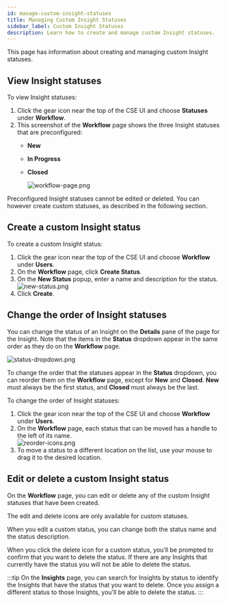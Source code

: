 ```yaml
---
id: manage-custom-insight-statuses
title: Managing Custom Insight Statuses
sidebar_label: Custom Insight Statuses
description: Learn how to create and manage custom Insight statuses.
---
```


This page has information about creating and managing custom Insight statuses.

## View Insight statuses

To view Insight statuses:

1. Click the gear icon near the top of the CSE UI and choose **Statuses** under **Workflow**.
1. This screenshot of the **Workflow** page shows the three Insight statuses that are preconfigured:
    * **New**
    * **In Progress**
    * **Closed**  

        ![workflow-page.png](/img/cse/workflow-page.png)

Preconfigured Insight statuses cannot be edited or deleted. You can however create custom statuses, as described in the following section.

## Create a custom Insight status

To create a custom Insight status:

1. Click the gear icon near the top of the CSE UI and choose **Workflow** under **Users**.
1. On the **Workflow** page, click **Create Status**.
1. On the **New Status** popup, enter a name and description for the status.  <br/>  ![new-status.png](/img/cse/new-status.png)
1. Click **Create**.

## Change the order of Insight statuses

You can change the status of an Insight on the **Details** pane of the page for the Insight. Note that the items in the **Status** dropdown appear in the same order as they do on the **Workflow** page.

![status-dropdown.png](/img/cse/status-dropdown.png)

To change the order that the statuses appear in the **Status** dropdown, you can reorder them on the **Workflow** page, except for **New** and **Closed**. **New** must always be the first status, and **Closed** must always be the last.

To change the order of Insight statuses:

1. Click the gear icon near the top of the CSE UI and choose **Workflow** under **Users**.
1. On the **Workflow** page, each status that can be moved has a handle to the left of its name.  <br/>  ![reorder-icons.png](/img/cse/reorder-icons.png)
1. To move a status to a different location on the list, use your mouse to drag it to the desired location.

## Edit or delete a custom Insight status

On the **Workflow** page, you can edit or delete any of the custom Insight statuses that have been created. 

The edit and delete icons are only available for custom statuses.

When you edit a custom status, you can change both the status name and the status description.

When you click the delete icon for a custom status, you’ll be prompted to confirm that you want to delete the status. If there are any Insights that currently have the status you will not be able to delete the status. 

:::tip
On the **Insights** page, you can search for Insights by status to identify the Insights that have the status that you want to delete. Once you assign a different status to those Insights, you’ll be able to delete the status.
:::
